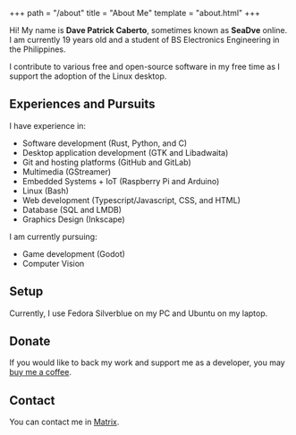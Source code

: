 +++
path = "/about"
title = "About Me"
template = "about.html"
+++

Hi! My name is **Dave Patrick Caberto**, sometimes known as **SeaDve** online. I am currently 19 years old and a student of BS Electronics Engineering in the Philippines.

I contribute to various free and open-source software in my free time as I support the adoption of the Linux desktop.

## Experiences and Pursuits

I have experience in:

* Software development (Rust, Python, and C)
* Desktop application development (GTK and Libadwaita)
* Git and hosting platforms (GitHub and GitLab)
* Multimedia (GStreamer)
* Embedded Systems + IoT (Raspberry Pi and Arduino)
* Linux (Bash)
* Web development (Typescript/Javascript, CSS, and HTML)
* Database (SQL and LMDB)
* Graphics Design (Inkscape)

I am currently pursuing:

* Game development (Godot)
* Computer Vision

## Setup

Currently, I use Fedora Silverblue on my PC and Ubuntu on my laptop.

## Donate

If you would like to back my work and support me as a developer, you may [buy me a coffee](https://www.buymeacoffee.com/seadve).

## Contact

You can contact me in [Matrix](https://matrix.to/#/@sedve:matrix.org).
